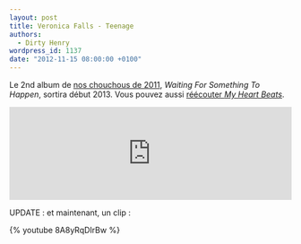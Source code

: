 ```yaml
---
layout: post
title: Veronica Falls - Teenage
authors:
  - Dirty Henry
wordpress_id: 1137
date: "2012-11-15 08:00:00 +0100"
---
```


Le 2nd album de [nos chouchous de 2011](984), _Waiting For Something To Happen_,
sortira début 2013. Vous pouvez aussi [réécouter _My Heart Beats_](1011).

<iframe width="100%" height="166" scrolling="no" frameborder="no" src="http://w.soundcloud.com/player/?url=http%3A%2F%2Fapi.soundcloud.com%2Ftracks%2F66749368&show_artwork=true"></iframe>

UPDATE : et maintenant, un clip :

{% youtube 8A8yRqDIrBw %}
